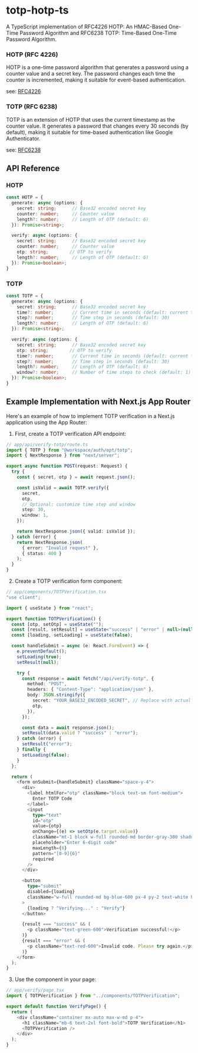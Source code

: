 # totp-hotp-ts

A TypeScript implementation of RFC4226 HOTP: An HMAC-Based One-Time Password Algorithm and RFC6238 TOTP: Time-Based One-Time Password Algorithm.

### HOTP (RFC 4226)

HOTP is a one-time password algorithm that generates a password using a counter value and a secret key. The password changes each time the counter is incremented, making it suitable for event-based authentication.

see: [RFC4226](https://datatracker.ietf.org/doc/html/rfc4226)

### TOTP (RFC 6238)

TOTP is an extension of HOTP that uses the current timestamp as the counter value. It generates a password that changes every 30 seconds (by default), making it suitable for time-based authentication like Google Authenticator.

see: [RFC6238](https://datatracker.ietf.org/doc/html/rfc6238)

## API Reference

### HOTP

```typescript
const HOTP = {
  generate: async (options: {
    secret: string;      // Base32 encoded secret key
    counter: number;     // Counter value
    length?: number;     // Length of OTP (default: 6)
  }): Promise<string>;

  verify: async (options: {
    secret: string;      // Base32 encoded secret key
    counter: number;     // Counter value
    otp: string;        // OTP to verify
    length?: number;     // Length of OTP (default: 6)
  }): Promise<boolean>;
}
```

### TOTP

```typescript
const TOTP = {
  generate: async (options: {
    secret: string;      // Base32 encoded secret key
    time?: number;       // Current time in seconds (default: current time)
    step?: number;       // Time step in seconds (default: 30)
    length?: number;     // Length of OTP (default: 6)
  }): Promise<string>;

  verify: async (options: {
    secret: string;      // Base32 encoded secret key
    otp: string;        // OTP to verify
    time?: number;       // Current time in seconds (default: current time)
    step?: number;       // Time step in seconds (default: 30)
    length?: number;     // Length of OTP (default: 6)
    window?: number;     // Number of time steps to check (default: 1)
  }): Promise<boolean>;
}
```

## Example Implementation with Next.js App Router

Here's an example of how to implement TOTP verification in a Next.js application using the App Router:

1. First, create a TOTP verification API endpoint:

```typescript
// app/api/verify-totp/route.ts
import { TOTP } from "@workspace/auth/opt/totp";
import { NextResponse } from "next/server";

export async function POST(request: Request) {
  try {
    const { secret, otp } = await request.json();

    const isValid = await TOTP.verify({
      secret,
      otp,
      // Optional: customize time step and window
      step: 30,
      window: 1,
    });

    return NextResponse.json({ valid: isValid });
  } catch (error) {
    return NextResponse.json(
      { error: "Invalid request" },
      { status: 400 }
    );
  }
}
```

2. Create a TOTP verification form component:

```typescript
// app/components/TOTPVerification.tsx
"use client";

import { useState } from "react";

export function TOTPVerification() {
  const [otp, setOtp] = useState("");
  const [result, setResult] = useState<"success" | "error" | null>(null);
  const [loading, setLoading] = useState(false);

  const handleSubmit = async (e: React.FormEvent) => {
    e.preventDefault();
    setLoading(true);
    setResult(null);

    try {
      const response = await fetch("/api/verify-totp", {
        method: "POST",
        headers: { "Content-Type": "application/json" },
        body: JSON.stringify({
          secret: "YOUR_BASE32_ENCODED_SECRET", // Replace with actual secret
          otp,
        }),
      });

      const data = await response.json();
      setResult(data.valid ? "success" : "error");
    } catch (error) {
      setResult("error");
    } finally {
      setLoading(false);
    }
  };

  return (
    <form onSubmit={handleSubmit} className="space-y-4">
      <div>
        <label htmlFor="otp" className="block text-sm font-medium">
          Enter TOTP Code
        </label>
        <input
          type="text"
          id="otp"
          value={otp}
          onChange={(e) => setOtp(e.target.value)}
          className="mt-1 block w-full rounded-md border-gray-300 shadow-sm"
          placeholder="Enter 6-digit code"
          maxLength={6}
          pattern="[0-9]{6}"
          required
        />
      </div>

      <button
        type="submit"
        disabled={loading}
        className="w-full rounded-md bg-blue-600 px-4 py-2 text-white hover:bg-blue-700 disabled:opacity-50"
      >
        {loading ? "Verifying..." : "Verify"}
      </button>

      {result === "success" && (
        <p className="text-green-600">Verification successful!</p>
      )}
      {result === "error" && (
        <p className="text-red-600">Invalid code. Please try again.</p>
      )}
    </form>
  );
}
```

3. Use the component in your page:

```typescript
// app/verify/page.tsx
import { TOTPVerification } from "../components/TOTPVerification";

export default function VerifyPage() {
  return (
    <div className="container mx-auto max-w-md p-4">
      <h1 className="mb-6 text-2xl font-bold">TOTP Verification</h1>
      <TOTPVerification />
    </div>
  );
}
```
